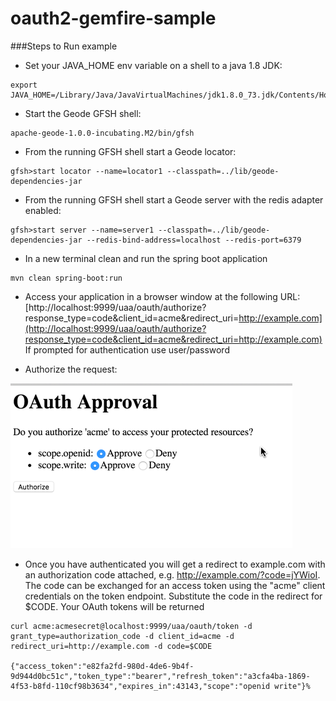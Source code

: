 # oauth2-gemfire-sample

###Steps to Run example
* Set your JAVA_HOME env variable on a shell to a java 1.8 JDK:  
```
export JAVA_HOME=/Library/Java/JavaVirtualMachines/jdk1.8.0_73.jdk/Contents/Home
```

* Start the Geode GFSH shell:
```
apache-geode-1.0.0-incubating.M2/bin/gfsh
```

* From the running GFSH shell start a Geode locator:
```
gfsh>start locator --name=locator1 --classpath=../lib/geode-dependencies-jar
```

* From the running GFSH shell start a Geode server with the redis adapter enabled:
```
gfsh>start server --name=server1 --classpath=../lib/geode-dependencies-jar --redis-bind-address=localhost --redis-port=6379
```

* In a new terminal clean and run the spring boot application
```
mvn clean spring-boot:run
```

* Access your application in a browser window at the following URL: [http://localhost:9999/uaa/oauth/authorize?response_type=code&client_id=acme&redirect_uri=http://example.com](http://localhost:9999/uaa/oauth/authorize?response_type=code&client_id=acme&redirect_uri=http://example.com) If prompted for authentication use user/password

* Authorize the request:

![alt text][img]

[img]: /img.png "Image"

* Once you have authenticated you will get a redirect to example.com with an authorization code attached, e.g. http://example.com/?code=jYWioI.  The code can be exchanged for an access token using the "acme" client credentials on the token endpoint. Substitute the code in the redirect for $CODE.  Your OAuth tokens will be returned
```
curl acme:acmesecret@localhost:9999/uaa/oauth/token -d grant_type=authorization_code -d client_id=acme -d redirect_uri=http://example.com -d code=$CODE

{"access_token":"e82fa2fd-980d-4de6-9b4f-9d944d0bc51c","token_type":"bearer","refresh_token":"a3cfa4ba-1869-4f53-b8fd-110cf98b3634","expires_in":43143,"scope":"openid write"}%  
```
